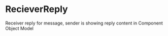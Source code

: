# RecieverReply
Receiver reply for message, sender is showing reply content in Component Object Model
